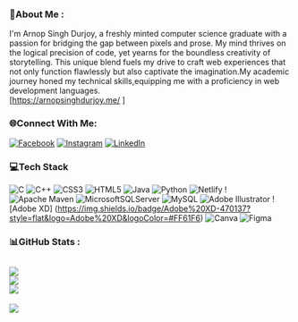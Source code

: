 ### 💫About Me :
I'm Arnop Singh Durjoy, a freshly minted computer science graduate with a passion for bridging the gap between pixels and prose. My mind thrives on the logical precision of code, yet yearns for the boundless creativity of storytelling. This unique blend fuels my drive to craft web experiences that not only function flawlessly but also captivate the imagination.My academic journey honed my technical skills,equipping me with a proficiency in web development languages.  
[https://arnopsinghdurjoy.me/ ]

### 🌐Connect With Me:
[![Facebook](https://img.shields.io/badge/Facebook-%231877F2.svg?logo=Facebook&logoColor=white)](https://www.facebook.com/ArnopSinghAronno/) [![Instagram](https://img.shields.io/badge/Instagram-%23E4405F.svg?logo=Instagram&logoColor=white)](https://www.instagram.com/a_s_godse/) [![LinkedIn](https://img.shields.io/badge/LinkedIn-%230077B5.svg?logo=linkedin&logoColor=white)](https://www.linkedin.com/in/arnopsingharonno-464194213/)

### 💻Tech Stack
![C](https://img.shields.io/badge/c-%2300599C.svg?style=flat&logo=c&logoColor=white) ![C++](https://img.shields.io/badge/c++-%2300599C.svg?style=flat&logo=c%2B%2B&logoColor=white) ![CSS3](https://img.shields.io/badge/css3-%231572B6.svg?style=flat&logo=css3&logoColor=white) ![HTML5](https://img.shields.io/badge/html5-%23E34F26.svg?style=flat&logo=html5&logoColor=white) ![Java](https://img.shields.io/badge/java-%23ED8B00.svg?style=flat&logo=java&logoColor=white) ![Python](https://img.shields.io/badge/python-3670A0?style=flat&logo=python&logoColor=ffdd54) ![Netlify](https://img.shields.io/badge/netlify-%23000000.svg?style=flat&logo=netlify&logoColor=#00C7B7) !   ![Apache Maven](https://img.shields.io/badge/Apache%20Maven-C71A36?style=flat&logo=Apache%20Maven&logoColor=white) ![MicrosoftSQLServer](https://img.shields.io/badge/Microsoft%20SQL%20Sever-CC2927?style=flat&logo=microsoft%20sql%20server&logoColor=white) ![MySQL](https://img.shields.io/badge/mysql-%2300f.svg?style=flat&logo=mysql&logoColor=white) ![Adobe Illustrator](https://img.shields.io/badge/adobeillustrator-%23FF9A00.svg?style=flat&logo=adobeillustrator&logoColor=white) ![Adobe XD]  (https://img.shields.io/badge/Adobe%20XD-470137?style=flat&logo=Adobe%20XD&logoColor=#FF61F6) ![Canva](https://img.shields.io/badge/Canva-%2300C4CC.svg?style=flat&logo=Canva&logoColor=white) ![Figma](https://img.shields.io/badge/Figma-F24E1E?style=for-the-badge&logo=figma&logoColor=white)
### 📊GitHub Stats :
![](https://github-readme-stats.vercel.app/api?username=AronnoSinghDurjoy&theme=dark&hide_border=true&include_all_commits=false&count_private=false)<br/>
![](https://github-readme-streak-stats.herokuapp.com/?user=AronnoSinghDurjoy&theme=dark&hide_border=true)<br/>
![](https://github-readme-stats.vercel.app/api/top-langs/?username=AronnoSinghDurjoy&theme=dark&hide_border=true&include_all_commits=false&count_private=false&layout=compact)
---
[![](https://visitcount.itsvg.in/api?id=AronnoSinghDurjoy&icon=0&color=0)](https://visitcount.itsvg.in)
